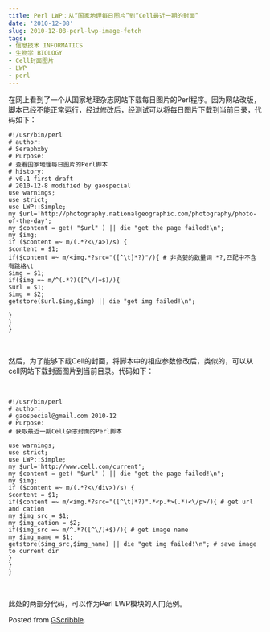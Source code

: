 ```yaml
---
title: Perl LWP：从“国家地理每日图片”到“Cell最近一期的封面”
date: '2010-12-08'
slug: 2010-12-08-perl-lwp-image-fetch
tags:
- 信息技术 INFORMATICS
- 生物学 BIOLOGY
- Cell封面图片
- LWP
- perl
---
```



在网上看到了一个从国家地理杂志网站下载每日图片的Perl程序。因为网站改版，脚本已经不能正常运行，经过修改后，经测试可以将每日图片下载到当前目录，代码如下：

``` lang:perl
#!/usr/bin/perl
# author:
# Seraphxby
# Purpose:
# 查看国家地理每日图片的Perl脚本
# history:
# v0.1 first draft
# 2010-12-8 modified by gaospecial
use warnings;
use strict;
use LWP::Simple;
my $url='http://photography.nationalgeographic.com/photography/photo-of-the-day';
my $content = get( "$url" ) || die "get the page failed!\n";
my $img;
if ($content =~ m/(.*?<\/a>)/s) {
$content = $1;
if($content =~ m/<img.*?src="([^\t]*?)"/){ # 非贪婪的数量词 *?,匹配中不含有跳格\t
$img = $1;
if($img =~ m/^(.*?)([^\/]+$)/){
$url = $1;
$img = $2;
getstore($url.$img,$img) || die "get img failed!\n";

}
}
}
```

 

然后，为了能够下载Cell的封面，将脚本中的相应参数修改后，类似的，可以从cell网站下载封面图片到当前目录。代码如下：

 

``` lang:perl
#!/usr/bin/perl
# author:
# gaospecial@gmail.com 2010-12
# Purpose:
# 获取最近一期Cell杂志封面的Perl脚本

use warnings;
use strict;
use LWP::Simple;
my $url='http://www.cell.com/current';
my $content = get( "$url" ) || die "get the page failed!\n";
my $img;
if ($content =~ m/(.*?<\/div>)/s) {
$content = $1;
if($content =~ m/<img.*?src="([^\t]*?)".*<p.*>(.*)<\/p>/){ # get url and cation
my $img_src = $1;
my $img_cation = $2;
if($img_src =~ m/^.*?([^\/]+$)/){ # get image name
my $img_name = $1;
getstore($img_src,$img_name) || die "get img failed!\n"; # save image to current dir
}
}
}
```

 

<div class="primary_photo">

<div id="coverpopup">

此处的两部分代码，可以作为Perl LWP模块的入门范例。

Posted from [GScribble](http://sourceforge.net/projects/gscribble/).

</div>

</div>
